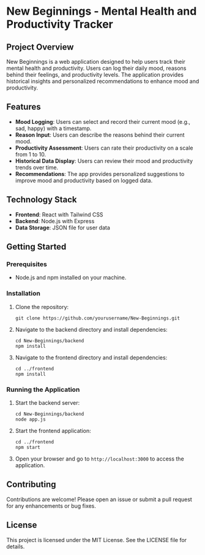 # New Beginnings - Mental Health and Productivity Tracker

## Project Overview
New Beginnings is a web application designed to help users track their mental health and productivity. Users can log their daily mood, reasons behind their feelings, and productivity levels. The application provides historical insights and personalized recommendations to enhance mood and productivity.

## Features
- **Mood Logging**: Users can select and record their current mood (e.g., sad, happy) with a timestamp.
- **Reason Input**: Users can describe the reasons behind their current mood.
- **Productivity Assessment**: Users can rate their productivity on a scale from 1 to 10.
- **Historical Data Display**: Users can review their mood and productivity trends over time.
- **Recommendations**: The app provides personalized suggestions to improve mood and productivity based on logged data.

## Technology Stack
- **Frontend**: React with Tailwind CSS
- **Backend**: Node.js with Express
- **Data Storage**: JSON file for user data

## Getting Started

### Prerequisites
- Node.js and npm installed on your machine.

### Installation

1. Clone the repository:
   ```
   git clone https://github.com/yourusername/New-Beginnings.git
   ```

2. Navigate to the backend directory and install dependencies:
   ```
   cd New-Beginnings/backend
   npm install
   ```

3. Navigate to the frontend directory and install dependencies:
   ```
   cd ../frontend
   npm install
   ```

### Running the Application

1. Start the backend server:
   ```
   cd New-Beginnings/backend
   node app.js
   ```

2. Start the frontend application:
   ```
   cd ../frontend
   npm start
   ```

3. Open your browser and go to `http://localhost:3000` to access the application.

## Contributing
Contributions are welcome! Please open an issue or submit a pull request for any enhancements or bug fixes.

## License
This project is licensed under the MIT License. See the LICENSE file for details.